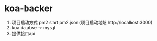 # koa-backer
1. 项目启动方式 pm2 start pm2.json (项目启动地址 http://localhost:3000)
2.  koa databse -> mysql
3. 提供接口api